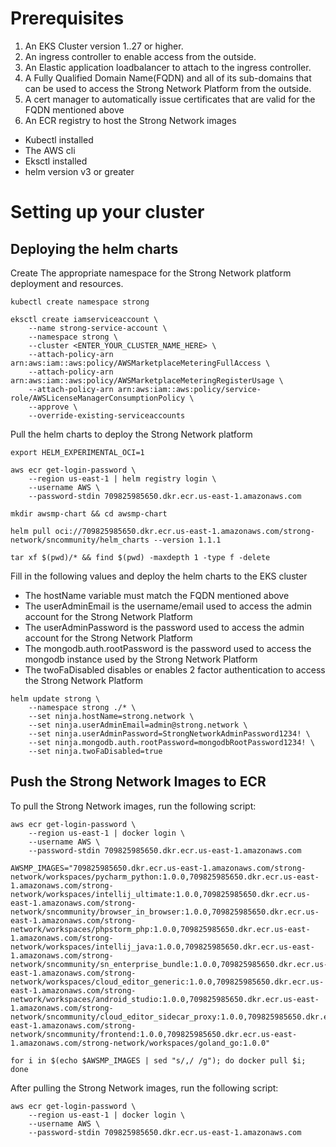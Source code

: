 # Prerequisites
1. An EKS Cluster version 1..27 or higher.
2. An ingress controller to enable access from the outside.
3. An Elastic application loadbalancer to attach to the ingress controller.
4. A Fully Qualified Domain Name(FQDN) and all of its sub-domains that can be used to access the Strong Network Platform from the outside.
5. A cert manager to automatically issue certificates that are valid for the FQDN mentioned above
6. An ECR registry to host the Strong Network images

- Kubectl installed
- The AWS cli
- Eksctl installed
- helm version v3 or greater


# Setting up your cluster

## Deploying the helm charts
Create The appropriate namespace for the Strong Network platform deployment and resources.

```
kubectl create namespace strong
            
eksctl create iamserviceaccount \
    --name strong-service-account \
    --namespace strong \
    --cluster <ENTER_YOUR_CLUSTER_NAME_HERE> \
    --attach-policy-arn arn:aws:iam::aws:policy/AWSMarketplaceMeteringFullAccess \
    --attach-policy-arn arn:aws:iam::aws:policy/AWSMarketplaceMeteringRegisterUsage \
    --attach-policy-arn arn:aws:iam::aws:policy/service-role/AWSLicenseManagerConsumptionPolicy \
    --approve \
    --override-existing-serviceaccounts
```

Pull the helm charts to deploy the Strong Network platform
```
export HELM_EXPERIMENTAL_OCI=1

aws ecr get-login-password \
    --region us-east-1 | helm registry login \
    --username AWS \
    --password-stdin 709825985650.dkr.ecr.us-east-1.amazonaws.com

mkdir awsmp-chart && cd awsmp-chart

helm pull oci://709825985650.dkr.ecr.us-east-1.amazonaws.com/strong-network/sncommunity/helm_charts --version 1.1.1

tar xf $(pwd)/* && find $(pwd) -maxdepth 1 -type f -delete
```

Fill in the following values and deploy the helm charts to the EKS cluster

- The hostName variable must match the FQDN mentioned above
- The userAdminEmail is the username/email used to access the admin account for the Strong Network Platform
- The userAdminPassword is the password used to access the admin account for the Strong Network Platform
- The mongodb.auth.rootPassword is the password used to access the mongodb instance used by the Strong Network Platform
- The twoFaDisabled disables or enables 2 factor authentication to access the Strong Network Platform

```
helm update strong \
    --namespace strong ./* \
    --set ninja.hostName=strong.network \
    --set ninja.userAdminEmail=admin@strong.network \
    --set ninja.userAdminPassword=StrongNetworkAdminPassword1234! \
    --set ninja.mongodb.auth.rootPassword=mongodbRootPassword1234! \
    --set ninja.twoFaDisabled=true 
```
## Push the Strong Network Images to ECR

To pull the Strong Network images, run the following script:

```
aws ecr get-login-password \
    --region us-east-1 | docker login \
    --username AWS \
    --password-stdin 709825985650.dkr.ecr.us-east-1.amazonaws.com

AWSMP_IMAGES="709825985650.dkr.ecr.us-east-1.amazonaws.com/strong-network/workspaces/pycharm_python:1.0.0,709825985650.dkr.ecr.us-east-1.amazonaws.com/strong-network/workspaces/intellij_ultimate:1.0.0,709825985650.dkr.ecr.us-east-1.amazonaws.com/strong-network/sncommunity/browser_in_browser:1.0.0,709825985650.dkr.ecr.us-east-1.amazonaws.com/strong-network/workspaces/phpstorm_php:1.0.0,709825985650.dkr.ecr.us-east-1.amazonaws.com/strong-network/workspaces/intellij_java:1.0.0,709825985650.dkr.ecr.us-east-1.amazonaws.com/strong-network/sncommunity/sn_enterprise_bundle:1.0.0,709825985650.dkr.ecr.us-east-1.amazonaws.com/strong-network/workspaces/cloud_editor_generic:1.0.0,709825985650.dkr.ecr.us-east-1.amazonaws.com/strong-network/workspaces/android_studio:1.0.0,709825985650.dkr.ecr.us-east-1.amazonaws.com/strong-network/sncommunity/cloud_editor_sidecar_proxy:1.0.0,709825985650.dkr.ecr.us-east-1.amazonaws.com/strong-network/sncommunity/frontend:1.0.0,709825985650.dkr.ecr.us-east-1.amazonaws.com/strong-network/workspaces/goland_go:1.0.0"
    
for i in $(echo $AWSMP_IMAGES | sed "s/,/ /g"); do docker pull $i; done
```

After pulling the Strong Network images, run the following script:

```
aws ecr get-login-password \
    --region us-east-1 | docker login \
    --username AWS \
    --password-stdin 709825985650.dkr.ecr.us-east-1.amazonaws.com
